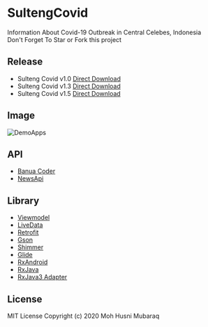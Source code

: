 # SultengCovid  
Information About Covid-19 Outbreak in Central Celebes, Indonesia  
Don't Forget To Star or Fork this project  

## Release  
- Sulteng Covid v1.0 [Direct Download](https://github.com/whoishusni/SultengCovid/releases/download/v.1.0/SultengCovidv1.0.apk)  
- Sulteng Covid v1.3 [Direct Download](https://github.com/whoishusni/SultengCovid/releases/download/v.1.3/SultengCovid_v1.3.apk)  
- Sulteng Covid v1.5 [Direct Download](https://github.com/whoishusni/SultengCovid/releases/download/v.1.5/SultengCovid_v1.5.apk)  


## Image  
![DemoApps](https://user-images.githubusercontent.com/28988446/79990370-8e6a5f80-84e3-11ea-8d3a-8bb2f3631625.jpg)

## API  
- [Banua Coder](https://github.com/RyanAidilPratama/PICO_SULTENG_API)  
- [NewsApi](https://newsapi.org)  

## Library  
- [Viewmodel](https://developer.android.com/jetpack/androidx/releases/lifecycle)  
- [LiveData](https://developer.android.com/jetpack/androidx/releases/lifecycle)  
- [Retrofit](https://github.com/square/retrofit)  
- [Gson](https://github.com/google/gson)  
- [Shimmer](https://github.com/facebook/shimmer-android)  
- [Glide](https://github.com/bumptech/glide)  
- [RxAndroid](https://github.com/ReactiveX/RxAndroid)  
- [RxJava](https://github.com/ReactiveX/RxJava)  
- [RxJava3 Adapter](https://github.com/akarnokd/RxJavaRetrofitAdapter)  

## License  
MIT License
Copyright (c) 2020 Moh Husni Mubaraq
